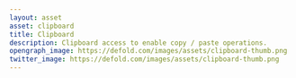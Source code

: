```yaml
---
layout: asset
asset: clipboard
title: Clipboard
description: Clipboard access to enable copy / paste operations.
opengraph_image: https://defold.com/images/assets/clipboard-thumb.png
twitter_image: https://defold.com/images/assets/clipboard-thumb.png
---
```

